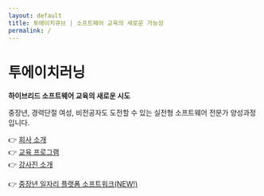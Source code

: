 ```yaml
---
layout: default
title: 투에이치큐브 | 소프트웨어 교육의 새로운 가능성
permalink: /
---
```


# 투에이치러닝

**하이브리드 소프트웨어 교육의 새로운 시도**

중장년, 경력단절 여성, 비전공자도 도전할 수 있는 실전형 소프트웨어 전문가 양성과정입니다.

👉 [회사 소개](about.md)  
👉 [교육 프로그램](programs.md)  
👉 [강사진 소개](team.md)

👉 [중장년 일자리 플랫폼 소프트워크(NEW!)](https://2hlearn.com/softwalk/)
